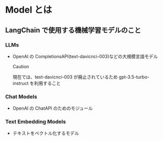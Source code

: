# Model とは

## LangChain で使用する機械学習モデルのこと

### LLMs

- OpenAI の CompletionsAPI(text-davicnci-003)などの大規模言語モデル
  > [!CAUTION]
  > 現在では、text-davicnci-003 が廃止されているため gpt-3.5-turbo-instruct を利用すること

### Chat Models

- OpenAI の ChatAPI のためのモジュール

### Text Embedding Models

- テキストをベクトル化するモデル
